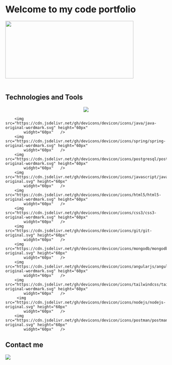 <h1>Welcome to my code portfolio</h1>

<div>
        <a href="https://github.com/murecode"></a>
        <img height="180px" width="400px"
            src="https://github-readme-stats.vercel.app/api/top-langs/?username=murecode&amp;layout=compact&amp;langs_count=7&amp;theme=dark"/>
</div>

</br>

<h2>Technologies and Tools</h2>
<div>

<p align="center">
  <a href="https://skillicons.dev">
    <img src="https://skillicons.dev/icons?i=git,kubernetes,docker,c,vim" />
  </a>
</p>
        
        <img src="https://cdn.jsdelivr.net/gh/devicons/devicon/icons/java/java-original-wordmark.svg" height="60px"
            widght="60px"   />
        <img src="https://cdn.jsdelivr.net/gh/devicons/devicon/icons/spring/spring-original-wordmark.svg" height="60px"
            widght="60px"   />
        <img src="https://cdn.jsdelivr.net/gh/devicons/devicon/icons/postgresql/postgresql-original-wordmark.svg" height="60px"
            widght="60px"   />
        <img src="https://cdn.jsdelivr.net/gh/devicons/devicon/icons/javascript/javascript-original.svg" height="60px"
            widght="60px"   /> 
        <img src="https://cdn.jsdelivr.net/gh/devicons/devicon/icons/html5/html5-original-wordmark.svg" height="60px"
            widght="60px"   />
        <img src="https://cdn.jsdelivr.net/gh/devicons/devicon/icons/css3/css3-original-wordmark.svg" height="60px"
            widght="60px"   />
        <img src="https://cdn.jsdelivr.net/gh/devicons/devicon/icons/git/git-original.svg" height="60px"
            widght="60px"   />
        <img src="https://cdn.jsdelivr.net/gh/devicons/devicon/icons/mongodb/mongodb-original.svg" height="60px"
            widght="60px"   />
        <img src="https://cdn.jsdelivr.net/gh/devicons/devicon/icons/angularjs/angularjs-original-wordmark.svg" height="60px"
            widght="60px"   />
        <img src="https://cdn.jsdelivr.net/gh/devicons/devicon/icons/tailwindcss/tailwindcss-original-wordmark.svg" height="60px"
            widght="60px"   />
         <img src="https://cdn.jsdelivr.net/gh/devicons/devicon/icons/nodejs/nodejs-original.svg" height="60px"
            widght="60px"   />  
        <img src="https://cdn.jsdelivr.net/gh/devicons/devicon/icons/postman/postman-original.svg" height="60px"
            widght="60px"   />
</div>

<div>
        <h2>Contact me</h2>
        <a href="https://www.linkedin.com/in/adalberto-murillo-r-459954228" target="_blank"><img
                src="https://img.shields.io/badge/-LinkedIn-%230077B5?style=for-the-badge&logo=linkedin&logoColor=white"
                target="_blank">
        </a>
</div>

